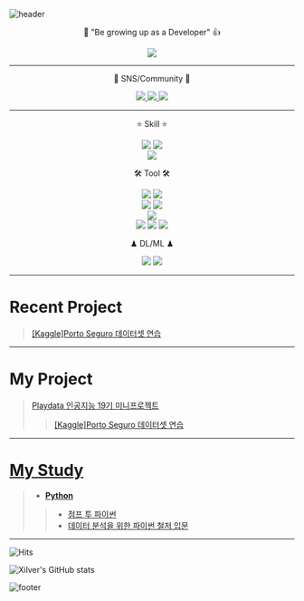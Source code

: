 ![header](https://capsule-render.vercel.app/api?type=waving&color=8B00FF&height=300&section=header&text=Eunho's%20Github&fontSize=90&animation=fadeIn&fontAlignY=38&desc=The%20target%20Domain%20:%20CV/NLP&descAlignY=51&descAlign=62)

<p align='center'> 💪 "Be growing up as a Developer" 👍 </p>

<p align='center'>
  <a href="https://github.com/xilverh0ya/MyStudy/issues">
    <img src="https://img.shields.io/badge/RECENT%20ISSUE%20-%23F7DF1E.svg?&style=for-the-badge&&logoColor=white"/>
  </a>
</p>

---

<p align='center'> 👋 SNS/Community 👋 </p>
<p align='center'>
  <a href="https://xilverh0ya.github.io/">
    <img src="https://img.shields.io/badge/DevBlog-222222?logo=Blogger&logoColor=white"/>
  </a>
  <a href="https://www.instagram.com/h0ya95/">
    <img src="https://img.shields.io/badge/Instagram-E4405F?logo=Instagram&logoColor=white"/>
  </a>
  </a>
  <a href="https://stackoverflow.com/users/18604002/xilver-h0ya">
    <img src="https://img.shields.io/badge/Stack Overflow-F58025?logo=Stack Overflow&logoColor=white"/>
  </a>
</p>

___

<p align='center'> ⭐ Skill ⭐ </p>
<p align='center'>
  <img src="https://img.shields.io/badge/Python-3776AB?style=flat-square&logo=Python&logoColor=white"/>
  <img src="https://img.shields.io/badge/JAVA-007396?style=flat-square&logo=Java&logoColor=white"/>
  <br>
  <img src="https://img.shields.io/badge/Markdown-000000?logo=Markdown&logoColor=white"/>
  <!--
  <img src="https://img.shields.io/badge/Spring-6DB33F?style=flat-square&logo=Spring&logoColor=white"/>
  <img src="https://img.shields.io/badge/jQuery-0769AD?style=flat-square&logo=jQuery&logoColor=white"/>
  <img src="https://img.shields.io/badge/JavaScript-F7DF1E?style=flat-square&logo=JavaScript&logoColor=black"/>
  -->
</p>

<p align='center'> 🛠 Tool 🛠 </p>
<p align='center'>
  <img src="https://img.shields.io/badge/Eclipse-2C2255?logo=Eclipse IDE&logoColor=white"/>
  <img src="https://img.shields.io/badge/IntelliJ-000000?logo=IntelliJ IDEA&logoColor=white"/>
  <br>
  <img src="https://img.shields.io/badge/Jupyter-F37626?logo=Jupyter&logoColor=white"/>
  <img src="https://img.shields.io/badge/Google Colab-FFAE1A?logo=GoogleColab&logoColor=white"/>
  <!-- <img src="https://img.shields.io/badge/Pycharm-000000?logo=Pycharm&logoColor=white"/> -->
  <br>
  <img src="https://img.shields.io/badge/Visual Studio Code-007ACC?logo=Visual Studio Code&logoColor=white"/>
  <br>
  <img src="https://img.shields.io/badge/Slack-4A154B?logo=Slack&logoColor=white"/>
  <img src="https://img.shields.io/badge/Git-F05032?logo=Git&logoColor=white"/>
  <img src="https://img.shields.io/badge/Github-181717?logo=Github&logoColor=white"/>
  <br>
  <!--
  <img src="https://img.shields.io/badge/PyTorch-EE4C2C?logo=PyTorch&logoColor=white"/>
  <img src="https://img.shields.io/badge/Anaconda-44A833?logo=Anaconda&logoColor=white"/>
  -->
</p>

<p align='center'> ♟ DL/ML ♟ </p>

<p align='center'>
  <img src="https://img.shields.io/badge/Pandas-150458?logo=pandas&logoColor=white"/>
  <img src="https://img.shields.io/badge/NumPy-013243?logo=NumPy&logoColor=white"/>
  <br>
  <!--
  <img src="https://img.shields.io/badge/TensorFlow-FF6F00?logo=TensorFlow&logoColor=white"/>
  <img src="https://img.shields.io/badge/Keras-D00000?logo=Keras&logoColor=white"/>
  -->
</p>


___


# Recent Project
> [[Kaggle]Porto Seguro 데이터셋 연습](https://github.com/xilverh0ya/MyStudy/tree/master/06_Mini_Project/220423)

___


# My Project
> [Playdata 인공지능 19기 미니프로젝트](https://github.com/xilverh0ya/MyStudy/tree/master/06_Mini_Project)
>> [[Kaggle]Porto Seguro 데이터셋 연습](https://github.com/xilverh0ya/MyStudy/tree/master/06_Mini_Project/220423)

___

# [My Study](https://github.com/xilverh0ya/MyStudy)
> - [**Python**](https://github.com/xilverh0ya/MyStudy/tree/master/01_pythonBasic)
  >> - [점프 투 파이썬](https://github.com/xilverh0ya/MyStudy/tree/master/01_pythonBasic/jumpToPython)  
  >> - [데이터 분석을 위한 파이썬 철저 입문](https://github.com/xilverh0ya/MyStudy/tree/master/01_pythonBasic/aThoroughIntroductionToPythonForDataAnalysis)

___

![Hits](https://hits.seeyoufarm.com/api/count/incr/badge.svg?url=https%3A%2F%2Fgithub.com%2Fxilverh0ya&count_bg=%2379C83D&title_bg=%23555555&icon=&icon_color=%23E7E7E7&title=hits&edge_flat=false)

![Xilver's GitHub stats](https://github-readme-stats.vercel.app/api?username=xilverh0ya&&show_icons=true&theme=radical)

![footer](https://capsule-render.vercel.app/api?section=footer&type=waving&color=8B00FF)
